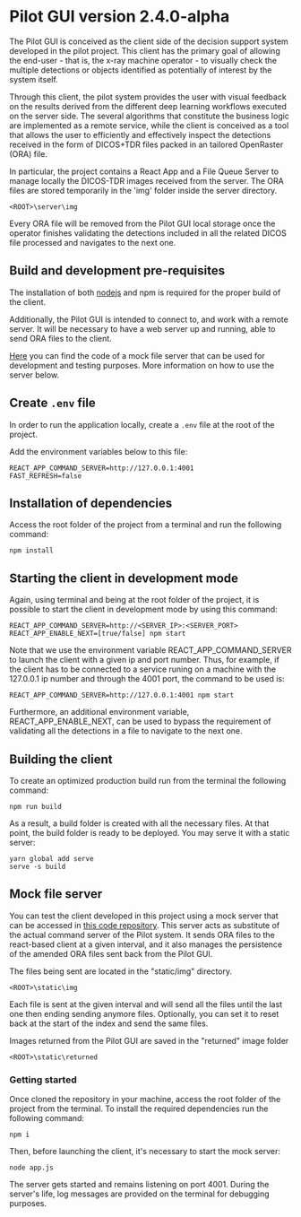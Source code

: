 # Pilot GUI version 2.4.0-alpha

The Pilot GUI is conceived as the client side of the decision support system developed in the pilot project. This client has the primary goal of allowing the end-user - that is, the x-ray machine operator - to visually check the multiple detections or objects identified as potentially of interest by the system itself.

Through this client, the pilot system provides the user with visual feedback on the results derived from the different deep learning workflows executed on the server side. The several algorithms that constitute the business logic are implemented as a remote service, while the client is conceived as a tool that allows the user to efficiently and effectively inspect the detections received in the form of DICOS+TDR files packed in an tailored OpenRaster (ORA) file.

In particular, the project contains a React App and a File Queue Server to manage locally the DICOS-TDR images received from the server. The ORA files are stored temporarily in the 'img' folder inside the server directory.

```
<ROOT>\server\img
```

Every ORA file will be removed from the Pilot GUI local storage once the operator finishes validating the detections included in all the related DICOS file processed and navigates to the next one.

## Build and development pre-requisites

The installation of both [nodejs](https://nodejs.org/) and npm is required for the proper build of the client.

Additionally, the Pilot GUI is intended to connect to, and work with a remote server. It will be necessary to have a web server up and running, able to send ORA files to the client.

[Here](https://bitbucket.org/eac-ualr/dna-atr-socket.io-server/src/master/) you can find the code of a mock file server that can be used for development and testing purposes. More information on how to use the server below.

## Create `.env` file

In order to run the application locally, create a `.env` file at the root of the project.

Add the environment variables below to this file:

```
REACT_APP_COMMAND_SERVER=http://127.0.0.1:4001
FAST_REFRESH=false
```

## Installation of dependencies

Access the root folder of the project from a terminal and run the following command:

```
npm install
```

## Starting the client in development mode

Again, using terminal and being at the root folder of the project, it is possible to start the client in development mode by using this command:

```
REACT_APP_COMMAND_SERVER=http://<SERVER_IP>:<SERVER_PORT> REACT_APP_ENABLE_NEXT=[true/false] npm start
```

Note that we use the environment variable REACT_APP_COMMAND_SERVER to launch the client with a given ip and port number. Thus, for example, if the client has to be connected to a service runing on a machine with the 127.0.0.1 ip number and through the 4001 port, the command to be used is:

```
REACT_APP_COMMAND_SERVER=http://127.0.0.1:4001 npm start
```

Furthermore, an additional environment variable, REACT_APP_ENABLE_NEXT, can be used to bypass the requirement of validating all the detections in a file to navigate to the next one.

## Building the client

To create an optimized production build run from the terminal the following command:

```
npm run build
```

As a result, a build folder is created with all the necessary files. At that point, the build folder is ready to be deployed. You may serve it with a static server:

```
yarn global add serve
serve -s build
```

## Mock file server

You can test the client developed in this project using a mock server that can be accessed in [this code repository](https://bitbucket.org/eac-ualr/dna-atr-socket.io-server/src/master/). This server acts as substitute of the actual command server of the Pilot system. It sends ORA files to the react-based client at a given interval, and it also manages the persistence of the amended ORA files sent back from the Pilot GUI.

The files being sent are located in the "static/img" directory.

```
<ROOT>\static\img
```

Each file is sent at the given interval and will send all the files until the last one then ending sending anymore files. Optionally, you can set it to reset back at the start of the index and send the same files.

Images returned from the Pilot GUI are saved in the "returned" image folder

```
<ROOT>\static\returned
```

### Getting started

Once cloned the repository in your machine, access the root folder of the project from the terminal. To install the required dependencies run the following command:

```
npm i
```

Then, before launching the client, it's necessary to start the mock server:

```
node app.js
```

The server gets started and remains listening on port 4001. During the server's life, log messages are provided on the terminal for debugging purposes.
